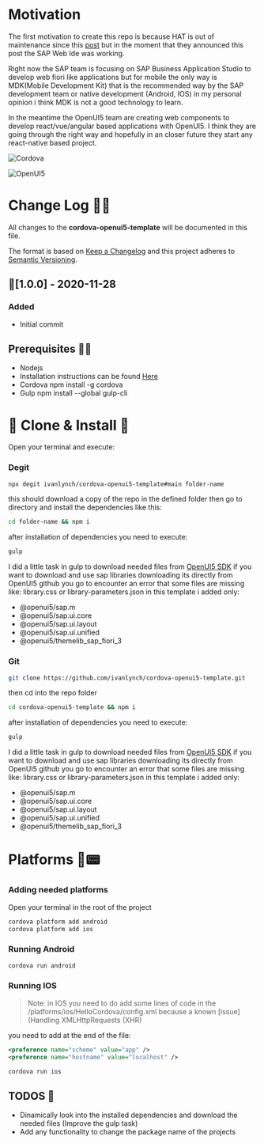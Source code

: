 # Motivation

The first motivation to create this repo is because HAT is out of maintenance since this [post](https://blogs.sap.com/2017/12/18/end-of-maintenance-for-hybrid-app-toolkit-local-add-on/ "post") but in the moment that they announced this post the SAP Web Ide was working.

Right now the SAP team is focusing on SAP Business Application Studio to develop web fiori like applications but for mobile the only way is MDK(Mobile Development Kit) that is the recommended way by the SAP development team or native development (Android, IOS) in my personal opinion i think MDK is not a good technology to learn.

In the meantime the OpenUI5 team are creating web components to develop react/vue/angular based applications with OpenUI5. I think they are going through the right way and hopefully in an closer future they start any react-native based project.

![Cordova](https://spotsolutions.com/wp-content/uploads/2017/06/cordova_logo_normal_dark_large.png "Cordova")

![OpenUI5](https://upload.wikimedia.org/wikipedia/commons/thumb/2/2b/OpenUI5_blue_horizontal.svg/1200px-OpenUI5_blue_horizontal.svg.png "OpenUI5")

# **Change Log** 📜📝

All changes to the **cordova-openui5-template** will be documented in this file.

The format is based on [Keep a Changelog](https://keepachangelog.com/en/1.0.0/) and this project adheres to [Semantic Versioning](https://semver.org/spec/v2.0.0.html).

## 🚀[1.0.0] - 2020-11-28

### Added

- Initial commit

## Prerequisites 🔧🔧

- Nodejs
- Installation instructions can be found [Here](https://nodejs.org/en/ "Here")
- Cordova
  npm install -g cordova
- Gulp
  npm install --global gulp-cli

# 🐑 Clone & Install 🐑

Open your terminal and execute:

### Degit

```bash
npx degit ivanlynch/cordova-openui5-template#main folder-name
```

this should download a copy of the repo in the defined folder then go to directory and install the dependencies like this:

```bash
cd folder-name && npm i
```

after installation of dependencies you need to execute:

```bash
gulp
```

I did a little task in gulp to download needed files from [OpenUI5 SDK](https://openui5.hana.ondemand.com/ "OpenUI5") if you want to download and use sap libraries downloading its directly from OpenUI5 github you go to encounter an error that some files are missing like: library.css or library-parameters.json in this template i added only:

- @openui5/sap.m
- @openui5/sap.ui.core
- @openui5/sap.ui.layout
- @openui5/sap.ui.unified
- @openui5/themelib_sap_fiori_3

### Git

```bash
git clone https://github.com/ivanlynch/cordova-openui5-template.git
```

then cd into the repo folder

```bash
cd cordova-openui5-template && npm i
```

after installation of dependencies you need to execute:

```bash
gulp
```

I did a little task in gulp to download needed files from [OpenUI5 SDK](https://openui5.hana.ondemand.com/ "OpenUI5") if you want to download and use sap libraries downloading its directly from OpenUI5 github you go to encounter an error that some files are missing like: library.css or library-parameters.json in this template i added only:

- @openui5/sap.m
- @openui5/sap.ui.core
- @openui5/sap.ui.layout
- @openui5/sap.ui.unified
- @openui5/themelib_sap_fiori_3

# Platforms 📱📟

### Adding needed platforms

Open your terminal in the root of the project

```bash
cordova platform add android
cordova platform add ios
```

### Running Android

```bash
cordova run android
```

### Running IOS

> Note: in IOS you need to do add some lines of code in the /platforms/ios/HelloCordova/config.xml because a known [issue](Handling XMLHttpRequests (XHR)

you need to add at the end of the file:

```xml
<preference name="scheme" value="app" />
<preference name="hostname" value="localhost" />
```

```bash
cordova run ios
```

## TODOS 📔

- Dinamically look into the installed dependencies and download the needed files (Improve the gulp task)
- Add any functionality to change the package name of the projects

